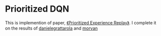 # Prioritized DQN

This is implemention of paper, [《Prioritized Experience Replay》](https://arxiv.org/abs/1511.05952). I complete it on the results of [danielegrattarola](https://github.com/danielegrattarola/deep-q-atari) and [morvan](https://github.com/MorvanZhou/Reinforcement-learning-with-tensorflow/tree/master/contents/5.2_Prioritized_Replay_DQN)

